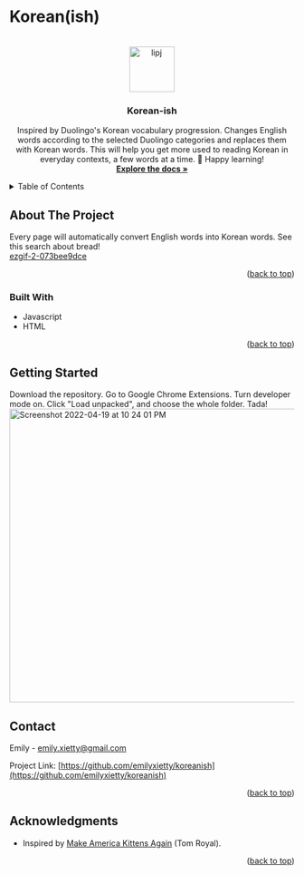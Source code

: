 # Korean(ish)

<div id="top"></div>

<!-- PROJECT LOGO -->
<br />
<div align="center">
  <a href="https://github.com/emilyxietty/koreanish">
    <img width="80" height="80" alt="lipj" src="https://user-images.githubusercontent.com/40601891/164135828-eb53c3fa-6895-4876-b3b8-1aee076d65c5.png">

  </a>


<h3 align="center">Korean-ish</h3>

  <p align="center">
    Inspired by Duolingo's Korean vocabulary progression. Changes English words according to the selected Duolingo categories and replaces them with Korean words. This will help you get more used to reading Korean in everyday contexts, a few words at a time. 🤠 Happy learning!
    <br />
    <a href="https://github.com/emilyxietty/koreanish"><strong>Explore the docs »</strong></a>
    <br />
  </p>
</div>


<!-- TABLE OF CONTENTS -->
<details>
  <summary>Table of Contents</summary>
  <ol>
    <li>
      <a href="#about-the-project">About The Project</a>
      <ul>
        <li><a href="#built-with">Built With</a></li>
      </ul>
    </li>
    <li><a href="#contact">Contact</a></li>
    <li><a href="#acknowledgments">Acknowledgments</a></li>
  </ol>
</details>




<!-- ABOUT THE PROJECT -->
## About The Project
Every page will automatically convert English words into Korean words. See this search about bread!
<br>
[ezgif-2-073bee9dce](https://user-images.githubusercontent.com/40601891/164135731-dbe69198-4817-4e9e-bb0f-fa954e9f19be.gif)

<p align="right">(<a href="#top">back to top</a>)</p>


### Built With

* Javascript
* HTML

<p align="right">(<a href="#top">back to top</a>)</p>


<!-- GETTING STARTED -->
## Getting Started

Download the repository. Go to Google Chrome Extensions. Turn developer mode on. Click "Load unpacked", and choose the whole folder. Tada!
<br>
<img width="518" alt="Screenshot 2022-04-19 at 10 24 01 PM" src="https://user-images.githubusercontent.com/40601891/164134633-e62487e4-3467-4b5b-b5f7-cafaee25a605.png">

<!-- CONTACT -->
## Contact

Emily - emily.xietty@gmail.com

Project Link: [https://github.com/emilyxietty/koreanish](https://github.com/emilyxietty/koreanish)

<p align="right">(<a href="#top">back to top</a>)</p>



<!-- ACKNOWLEDGMENTS -->
## Acknowledgments

* Inspired by [Make America Kittens Again](https://github.com/tomroyal/Make-America-Kittens-Again) (Tom Royal).

<p align="right">(<a href="#top">back to top</a>)</p>
